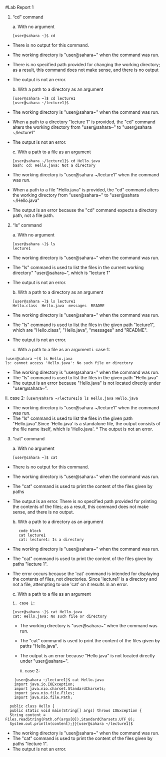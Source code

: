 #Lab Report 1

1. “cd” command
   
    a. With no argument

    ```
    [user@sahara ~]$ cd
    ```
  * There is no output for this command.
  * The working directory is "user@sahara~" when the command was run. 
  * There is no specified path provided for changing the working directory; as a result, this command does not make sense, and there is no output
  * The output is not an error.

    b. With a path to a directory as an argument
   
    ```
    [user@sahara ~]$ cd lecture1
    [user@sahara ~/lecture1]$ 
    ```
  * The working directory is "user@sahara~" when the command was run.  
  * When a path to a directory "lecture 1" is provided, the "cd" command alters the working directory from "user@sahara~" to "user@sahara ~/lecture1"
  * The output is not an error.
      
    c. With a path to a file as an argument

      ```
      [user@sahara ~/lecture1]$ cd Hello.java
      bash: cd: Hello.java: Not a directory
      ```
  * The working directory is "user@sahara ~/lecture1" when the command was run.  
  * When a path to a file "Hello.java" is provided, the "cd" command alters the working directory from "user@sahara~" to "user@sahara ~/Hello.java"
  * The output is an error because the "cd" command expects a directory path, not a file path.

  
2. “ls” command

   a. With no argument
 
      ```
      [user@sahara ~]$ ls
      lecture1
      ```
  * The working directory is "user@sahara~" when the command was run. 
  * The "ls" command is used to list the files in the current working directory" "user@sahara~", which is "lecture 1"
  * The output is not an error.

    b. With a path to a directory as an argument
  
      ```
      [user@sahara ~]$ ls lecture1
      Hello.class  Hello.java  messages  README
      ```
    
  * The working directory is "user@sahara~" when the command was run. 
  * The "ls" command is used to list the files in the given path "lecture1", which are "Hello.class", "Hello.java", "messages" and "README".
  * The output is not an error.

    
    c. With a path to a file as an argument
      i. case 1:
      
  ```
  [user@sahara ~]$ ls Hello.java
  ls: cannot access 'Hello.java': No such file or directory
  ```

  * The working directory is "user@sahara~" when the command was run. 
  * The "ls" command is used to list the files in the given path "Hello.java" 
  * The output is an error because "Hello.java"  is not located directly under "user@sahara~".
      
  ii. case 2:
      ```
     [user@sahara ~/lecture1]$ ls Hello.java
      Hello.java  
      ```
   * The working directory is "user@sahara ~/lecture1" when the command was run. 
   * The "ls" command is used to list the files in the given path "Hello.java".Since 'Hello.java' is a standalone file, the output consists of the file name itself, which is 'Hello.java'.
    * The output is not an error.
  
3. “cat” command

    a. With no argument
     ```
     [user@sahara ~]$ cat
     ```
* There is no output for this command.
* The working directory is "user@sahara~" when the command was run. 
* The "cat" command is used to print the content of the files given by paths
* The output is an error. There is no specified path provided for printing the contents of the files; as a result, this command does not make sense, and there is no output.
      
    b. With a path to a directory as an argument
```
      code block
      cat lecture1
      cat: lecture1: Is a directory
```      
  
  * The working directory is "user@sahara~" when the command was run. 
  * The "cat" command is used to print the content of the files given by paths "lecture 1".
  * The error occurs because the 'cat' command is intended for displaying the contents of files, not directories. Since 'lecture1' is a directory and not a file, attempting to use 'cat' on it results in an error.
    
    c. With a path to a file as an argument

        i. case 1:
      ```
      [user@sahara ~]$ cat Hello.java
      cat: Hello.java: No such file or directory
      ```
    * The working directory is "user@sahara~" when the command was run. 
    * The "cat" command is used to print the content of the files given by paths "Hello.java".
    * The output is an error because "Hello.java" is not located directly under "user@sahara~". 
    
      ii. case 2:
  ```
      [user@sahara ~/lecture1]$ cat Hello.java
      import java.io.IOException;
      import java.nio.charset.StandardCharsets;
      import java.nio.file.Files;
      import java.nio.file.Path;

    public class Hello {
    public static void main(String[] args) throws IOException {
    String content = Files.readString(Path.of(args[0]),StandardCharsets.UTF_8);    
    System.out.println(content);}}[user@sahara ~/lecture1]$ 
  ``` 
   * The working directory is "user@sahara~" when the command was run. 
   * The "cat" command is used to print the content of the files given by paths "lecture 1".
   * The output is not an error. 
